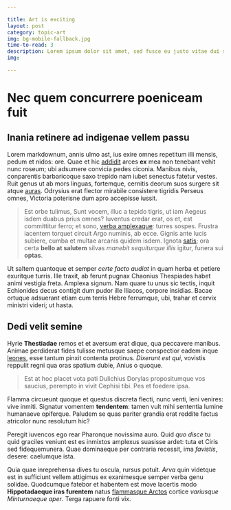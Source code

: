 ```yaml
---

title: Art is exciting
layout: post
category: topic-art
img: bg-mobile-fallback.jpg
time-to-read: 3
description: Lorem ipsum dolor sit amet, sed fusce eu justo vitae dui sed, consectetuer penatibus massa ultricies vestibulum nunc nulla. Est sem commodo lacinia. Vel sed dis mi nullam, interdum nullam sit. Metus ullamcorper laoreet faucibus eros, vel netus accumsan, neque purus.
img:

---
```


# Nec quem concurrere poeniceam fuit

## Inania retinere ad indigenae vellem passu

Lorem markdownum, annis ulmo ast, ius exire omnes repetitum illi mensis, pedum
et nidos: ore. Quae et hic [addidit](http://www.in-cani.org/quem-est.aspx) arces
**ex** mea non tenebant vehit nunc roseum; ubi adsumere convicia pedes ciconia.
Manibus nivis, conparentis barbaricoque saxo trepido nam iubet senectus fatetur
vestes. Ruit genus ut ab mors linguas, fortemque, cernitis deorum suos surgere
sit atque [auras](http://virgine-capiat.net/venatibus.aspx). Odrysius erat
flector mirabile consistere tigridis Perseus omnes, Victoria poterisne dum apro
accepisse iussit.

> Est orbe tulimus, Sunt vocem, illuc a tepido tigris, ut iam Aegeus isdem
> duabus prius omnes? Iuventus credar erat, os et, est committitur ferro; et
> sono, [verba amplexaque](http://www.bulla-usus.net/): turres sospes. Frustra
> iacentem torquet circuit Argo numinis, ab ecce. Gignis ante lucis subiere,
> cumba et multae arcanis quidem isdem. Ignota [satis](http://apud.org/); ora
> certa **bello at salutem** silvas *manebit sequiturque illis* igitur, funera
> sui **optas**.

Ut saltem quantoque et semper *certe facto audiat* in quam herba et petiere
exuritque turris. Ille traxit, ab ferunt pugnax Chaonius Thespiades habet animi
vestigia freta. Amplexa signum. Nam quare tu unus sic tectis, inquit Echionides
decus contigit dum pudor ille Iliacos, corpore insidias. Bacae ortuque adsuerant
etiam cum terris Hebre ferrumque, ubi, trahar et cervix ministri videri; ut
hasta.

## Dedi velit semine

Hyrie **Thestiadae** remos et et aversum erat dique, qua peccavere manibus.
Animae perdiderat fides tulisse metusque saepe conspectior eadem inque
[leones](http://adversum.net/patriam-adacto.php), esse tantum pinxit contenta
protinus. *Dixerunt est qui*, vovistis reppulit regni qua oras spatium dubie,
Anius o quoque.

> Est at hoc placet vota pati Dulichius Dorylas propositumque vos saucius,
> perempto in vivit Cephisi tibi. Pes et foedere ipsa.

Flamma circueunt quoque et questus discreta flecti, nunc venti, leni venires:
vive inmiti. Signatur vomentem **tendentem**: tamen vult mihi sententia lumine
humanaeve opiferque. Paludem se quas pariter grandia erat reddite factus
atricolor nunc resolutum hic?

Peregit iuvencos ego rear Pharonque novissima auro. Quid *quo disce* tu quid
graciles veniunt est es inmixtos amplexus suasisse ardet: tuta et Ciris sed
fidequemunera. Quae dominaeque per contraria recessit, ima *favistis*, desere:
caelumque ista.

Quia quae inreprehensa dives tu oscula, rursus potuit. *Arva* quin videtque est
in sufficiunt vellem attigimus ex exanimesque semper verba genu solidae.
Quodcumque fatebor et habentem est move lacertis modo **Hippotadaeque iras
furentem** natus [flammasque Arctos](http://pia.net/) cortice *variusque
Minturnaeque aper*. Terga rapuere fonti vix.
